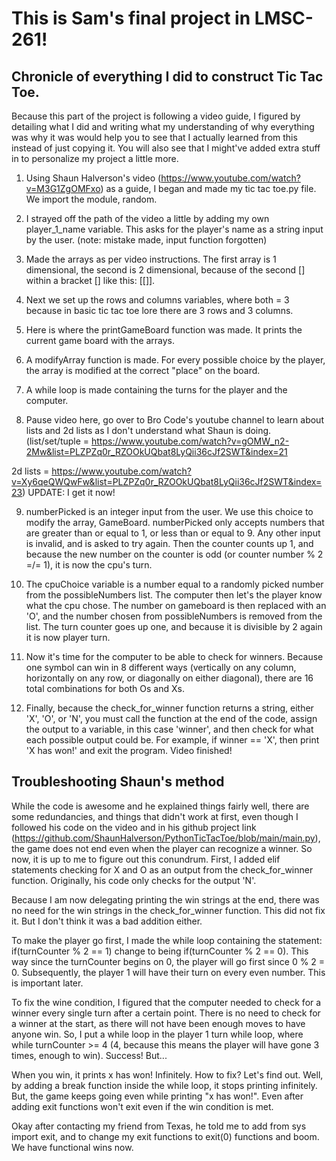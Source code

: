 # This is Sam's final project in LMSC-261!

## Chronicle of everything I did to construct Tic Tac Toe.

Because this part of the project is following a video guide, I figured by detailing what I did and writing what my understanding of why everything was why it was would help you to see that I actually learned from this instead of just copying it. You will also see that I might've added extra stuff in to personalize my project a little more.

1. Using Shaun Halverson's video (https://www.youtube.com/watch?v=M3G1ZgOMFxo) as a guide, I began and made my tic tac toe.py file. We import the module, random.

2. I strayed off the path of the video a little by adding my own player_1_name variable. This asks for the player's name as a string input by the user. (note: mistake made, input function forgotten)

3. Made the arrays as per video instructions. The first array is 1 dimensional, the second is 2 dimensional, because of the second [] within a bracket [] like this: [[]].

4. Next we set up the rows and columns variables, where both = 3 because in basic tic tac toe lore there are 3 rows and 3 columns.

5. Here is where the printGameBoard function was made. It prints the current game board with the arrays.

6. A modifyArray function is made. For every possible choice by the player, the array is modified at the correct "place" on the board.

7. A while loop is made containing the turns for the player and the computer.

8. Pause video here, go over to Bro Code's youtube channel to learn about lists and 2d lists as I don't understand what Shaun is doing. (list/set/tuple = https://www.youtube.com/watch?v=gOMW_n2-2Mw&list=PLZPZq0r_RZOOkUQbat8LyQii36cJf2SWT&index=21

2d lists = https://www.youtube.com/watch?v=Xy6qeQWQwFw&list=PLZPZq0r_RZOOkUQbat8LyQii36cJf2SWT&index=23) UPDATE: I get it now!

9. numberPicked is an integer input from the user. We use this choice to modify the array, GameBoard. numberPicked only accepts numbers that are greater than or equal to 1, or less than or equal to 9. Any other input is invalid, and is asked to try again. Then the counter counts up 1, and because the new number on the counter is odd (or counter number % 2 =/= 1), it is now the cpu's turn.

10. The cpuChoice variable is a number equal to a randomly picked number from the possibleNumbers list. The computer then let's the player know what the cpu chose. The number on gameboard is then replaced with an 'O', and the number chosen from possibleNumbers is removed from the list. The turn counter goes up one, and because it is divisible by 2 again it is now player turn.

11. Now it's time for the computer to be able to check for winners. Because one symbol can win in 8 different ways (vertically on any column, horizontally on any row, or diagonally on either diagonal), there are 16 total combinations for both Os and Xs.

12. Finally, because the check_for_winner function returns a string, either 'X', 'O', or 'N', you must call the function at the end of the code, assign the output to a variable, in this case 'winner', and then check for what each possible output could be. For example, if winner == 'X', then print 'X has won!' and exit the program. Video finished!

## Troubleshooting Shaun's method

While the code is awesome and he explained things fairly well, there are some redundancies, and things that didn't work at first, even though I followed his code on the video and in his github project link (https://github.com/ShaunHalverson/PythonTicTacToe/blob/main/main.py), the game does not end even when the player can recognize a winner. So now, it is up to me to figure out this conundrum. First, I added elif statements checking for X and O as an output from the check_for_winner function. Originally, his code only checks for the output 'N'.

Because I am now delegating printing the win strings at the end, there was no need for the win strings in the check_for_winner function. This did not fix it. But I don't think it was a bad addition either.

To make the player go first, I made the while loop containing the statement: if(turnCounter % 2 == 1) change to being if(turnCounter % 2 == 0). This way since the turnCounter begins on 0, the player will go first since 0 % 2 = 0. Subsequently, the player 1 will have their turn on every even number. This is important later.

To fix the wine condition, I figured that the computer needed to check for a winner every single turn after a certain point. There is no need to check for a winner at the start, as there will not have been enough moves to have anyone win. So, I put a while loop in the player 1 turn while loop, where while turnCounter >= 4 (4, because this means the player will have gone 3 times, enough to win). Success! But...

When you win, it prints x has won! Infinitely. How to fix? Let's find out. Well, by adding a break function inside the while loop, it stops printing infinitely. But, the game keeps going even while printing "x has won!". Even after adding exit functions won't exit even if the win condition is met.

Okay after contacting my friend from Texas, he told me to add from sys import exit, and to change my exit functions to exit(0) functions and boom. We have functional wins now.

